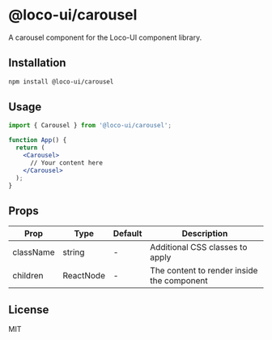 # @loco-ui/carousel

A carousel component for the Loco-UI component library.

## Installation

```bash
npm install @loco-ui/carousel
```

## Usage

```jsx
import { Carousel } from '@loco-ui/carousel';

function App() {
  return (
    <Carousel>
      // Your content here
    </Carousel>
  );
}
```

## Props

| Prop | Type | Default | Description |
|------|------|---------|-------------|
| className | string | - | Additional CSS classes to apply |
| children | ReactNode | - | The content to render inside the component |

## License

MIT
